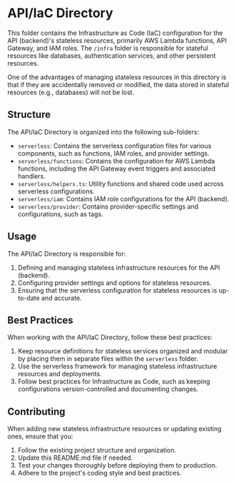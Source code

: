 # API/IaC Directory

This folder contains the Infrastructure as Code (IaC) configuration for the API (backend)'s stateless resources, primarily AWS Lambda functions, API Gateway, and IAM roles. The `/infra` folder is responsible for stateful resources like databases, authentication services, and other persistent resources.

One of the advantages of managing stateless resources in this directory is that if they are accidentally removed or modified, the data stored in stateful resources (e.g., databases) will not be lost.

## Structure

The API/IaC Directory is organized into the following sub-folders:

- `serverless`: Contains the serverless configuration files for various components, such as functions, IAM roles, and provider settings.
- `serverless/functions`: Contains the configuration for AWS Lambda functions, including the API Gateway event triggers and associated handlers.
- `serverless/helpers.ts`: Utility functions and shared code used across serverless configurations.
- `serverless/iam`: Contains IAM role configurations for the API (backend).
- `serverless/provider`: Contains provider-specific settings and configurations, such as tags.

## Usage

The API/IaC Directory is responsible for:

1. Defining and managing stateless infrastructure resources for the API (backend).
2. Configuring provider settings and options for stateless resources.
3. Ensuring that the serverless configuration for stateless resources is up-to-date and accurate.

## Best Practices

When working with the API/IaC Directory, follow these best practices:

1. Keep resource definitions for stateless services organized and modular by placing them in separate files within the `serverless` folder.
2. Use the serverless framework for managing stateless infrastructure resources and deployments.
3. Follow best practices for Infrastructure as Code, such as keeping configurations version-controlled and documenting changes.

## Contributing

When adding new stateless infrastructure resources or updating existing ones, ensure that you:

1. Follow the existing project structure and organization.
2. Update this README.md file if needed.
3. Test your changes thoroughly before deploying them to production.
4. Adhere to the project's coding style and best practices.

